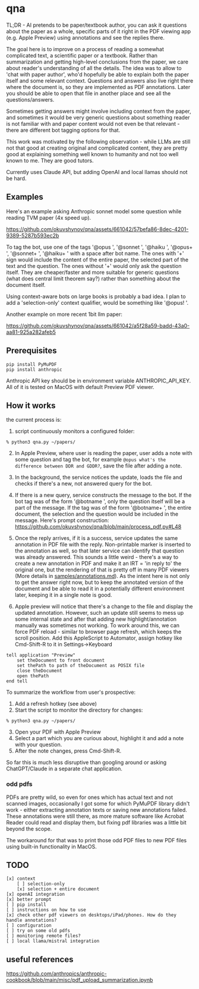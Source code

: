 # qna

TL;DR - AI pretends to be paper/textbook author, you can ask it questions about the paper as a whole, specific parts of it right in the PDF viewing app (e.g. Apple Preview) using annotations and see the replies there.

The goal here is to improve on a process of reading a somewhat complicated text, a scientific paper or a textbook. Rather than summarization and getting high-level conclusions from the paper, we care about reader's understanding of all the details. The idea was to allow to 'chat with paper author', who'd hopefully be able to explain both the paper itself and some relevant context. Questions and answers also live right there where the document is, so they are implemented as PDF annotations. Later you should be able to open that file in another place and see all the questions/answers.

Sometimes getting answers might involve including context from the paper, and sometimes it would be very generic questions about something reader is not familiar with and paper content would not even be that relevant - there are different bot tagging options for that.

This work was motivated by the following observation - while LLMs are still not that good at creating original and complicated content, they are pretty good at explaining something well known to humanity and not too well known to me. They are good tutors.

Currently uses Claude API, but adding OpenAI and local llamas should not be hard.

## Examples

Here's an example asking Anthropic sonnet model some question while reading TVM paper (4x speed up).

https://github.com/okuvshynov/qna/assets/661042/57befa86-8dec-4201-9389-5287b593ec2b

To tag the bot, use one of the tags '@opus ', '@sonnet ', '@haiku ', '@opus+ ', '@sonnet+ ', '@haiku+ ' with a space after bot name. The ones with '+' sign would include the content of the entire paper, the selected part of the text and the question. The ones without '+' would only ask the question itself. They are cheaper/faster and more suitable for generic questions (what does central limit theorem say?) rather than something about the document itself.

Using context-aware bots on large books is probably a bad idea. I plan to add a 'selection-only' context qualifier, would be something like '@opus! '.

Another example on more recent 1bit llm paper:

https://github.com/okuvshynov/qna/assets/661042/a5f28a59-badd-43a0-aa81-925a282afeb5

## Prerequisites

```
pip install PyMuPDF
pip install anthropic
```

Anthropic API key should be in environment variable ANTHROPIC_API_KEY. 
All of it is tested on MacOS with default Preview PDF viewer. 



## How it works

the current process is:
1. script continuously monitors a configured folder:

```
% python3 qna.py ~/papers/  
```

2. In Apple Preview, where user is reading the paper, user adds a note with some question and tag the bot, for example ```@opus what's the difference between DDR and GDDR?```, save the file after adding a note.

3. In the background, the service notices the update, loads the file and checks if there's a new, not answered query for the bot.

4. If there is a new query, service constructs the message to the bot. If the bot tag was of the form '@botname ', only the question itself will be a part of the message. If the tag was of the form '@botname+ ', the entire document, the selection and the question would be included in the message. Here's prompt construction: https://github.com/okuvshynov/qna/blob/main/process_pdf.py#L48

5. Once the reply arrives, if it is a success, service updates the same annotation in PDF file with the reply. Non-printable marker is inserted to the annotation as well, so that later service can identify that question was already answered. This sounds a little weird - there's a way to create a new annotation in PDF and make it an IRT = 'in reply to' the original one, but the rendering of that is pretty off in many PDF viewers (More details in [samples/annotations.md](samples/annotations.md)). As the intent here is not only to get the answer right now, but to keep the annotated version of the document and be able to read it in a potentially different environment later, keeping it in a single note is good.

6. Apple preview will notice that there's a change to the file and display the updated annotation. However, such an update still seems to mess up some internal state and after that adding new highlight/annotation manually was sometimes not working. To work around this, we can force PDF reload - similar to browser page refresh, which keeps the scroll position. Add this AppleScript to Automator, assign hotkey like Cmd-Shift-R to it in Settings->Keyboard

```
tell application "Preview"
	set theDocument to front document
	set thePath to path of theDocument as POSIX file
	close theDocument
	open thePath
end tell
```

To summarize the workflow from user's prospective:
1. Add a refresh hotkey (see above)
2. Start the script to monitor the directory for changes:

```
% python3 qna.py ~/papers/  
```
   
3. Open your PDF with Apple Preview
4. Select a part which you are curious about, highlight it and add a note with your question.
5. After the note changes, press Cmd-Shift-R.

So far this is much less disruptive than googling around or asking ChatGPT/Claude in a separate chat application.

### odd pdfs

PDFs are pretty wild, so even for ones which has actual text and not scanned images, occasionally I got some for which PyMuPDF library didn't work - either extracting annotation texts or saving new annotations failed. These annotations were still there, as more mature software like Acrobat Reader could read and display them, but fixing pdf libraries was a little bit beyond the scope. 

The workaround for that was to print those odd PDF files to new PDF files using built-in functionality in MacOS.

## TODO

```
[x] context
	[ ] selection-only
	[x] selection + entire document
[x] openAI integration
[x] better prompt
[ ] pip install
[ ] instructions on how to use
[x] check other pdf viewers on desktops/iPad/phones. How do they handle annotations?
[ ] configuration
[ ] try on some old pdfs
[ ] monitoring remote files?
[ ] local llama/mistral integration
```

## useful references

https://github.com/anthropics/anthropic-cookbook/blob/main/misc/pdf_upload_summarization.ipynb

